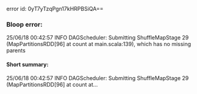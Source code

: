 error id: 0yT7yTzqPgn17kHRPBSiQA==
### Bloop error:

25/06/18 00:42:57 INFO DAGScheduler: Submitting ShuffleMapStage 29 (MapPartitionsRDD[96] at count at main.scala:139), which has no missing parents
#### Short summary: 

25/06/18 00:42:57 INFO DAGScheduler: Submitting ShuffleMapStage 29 (MapPartitionsRDD[96] at count at...